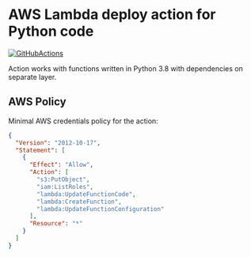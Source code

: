 # AWS Lambda deploy action for Python code

[![GitHubActions](https://img.shields.io/badge/listed%20on-GitHubActions-blue.svg)](https://github-actions.netlify.com/py-lambda)

Action works with functions written in Python 3.8 with dependencies on separate layer.



## AWS Policy

Minimal AWS credentials policy for the action: 

```json
{
  "Version": "2012-10-17",
  "Statement": [
    {
      "Effect": "Allow",
      "Action": [
        "s3:PutObject",
        "iam:ListRoles",
        "lambda:UpdateFunctionCode",
        "lambda:CreateFunction",
        "lambda:UpdateFunctionConfiguration"
      ],
      "Resource": "*"
    }
  ]
}
```


